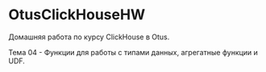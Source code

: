 # OtusClickHouseHW
Домашняя работа по курсу ClickHouse в Otus.

Тема 04 - Функции для работы с типами данных, агрегатные функции и UDF.
